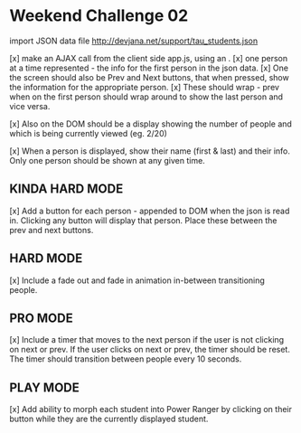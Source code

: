 Weekend Challenge 02
====================

import JSON data file
http://devjana.net/support/tau_students.json

[x] make an AJAX call from the client side app.js, using an .
[x] one person at a time represented - the info for the first person in the json data.
[x] One the screen should also be Prev and Next buttons, that when pressed, show the information for the appropriate person.
[x] These should wrap - prev when on the first person should wrap around to show the last person and vice versa.

[x] Also on the DOM should be a display showing the number of people and which is being currently viewed (eg. 2/20)

[x] When a person is displayed, show their name (first & last) and their info. Only one person should be shown at any given time.

KINDA HARD MODE
---------------

[x] Add a button for each person - appended to DOM when the json is read in. Clicking any button will display that person. Place these between the prev and next buttons.


HARD MODE
---------

[x] Include a fade out and fade in animation in-between transitioning people.

PRO MODE
--------

[x] Include a timer that moves to the next person if the user is not clicking on next or prev. If the user clicks on next or prev, the timer should be reset. The timer should transition between people every 10 seconds.

PLAY MODE
---------

[x] Add ability to morph each student into Power Ranger by clicking on their button while they are the currently displayed student.
